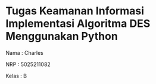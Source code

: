 # Tugas Keamanan Informasi Implementasi Algoritma DES Menggunakan Python

Nama : Charles

NRP : 5025211082

Kelas : B

